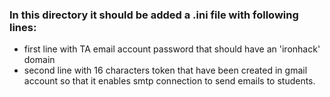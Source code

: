 ### In this directory it should be added a .ini file with following lines:
- first line with TA email account password that should have an 'ironhack' domain
- second line with 16 characters token that have been created in gmail account so that it enables smtp connection to send emails to students.
